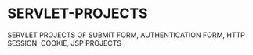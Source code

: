 # SERVLET-PROJECTS
SERVLET PROJECTS OF SUBMIT FORM, AUTHENTICATION FORM, HTTP SESSION, COOKIE, JSP PROJECTS
